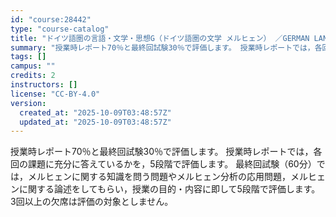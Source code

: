 ```yaml
---
id: "course:28442"
type: "course-catalog"
title: "ドイツ語圏の言語・文学・思想G（ドイツ語圏の文学 メルヒェン） ／GERMAN LANGUAGE, LITERATURE AND THOUGHT G"
summary: "授業時レポート70％と最終回試験30％で評価します。 授業時レポートでは，各回の課題に充分に答えているかを，5段階で評価します。 最終回試験（60分）では，メルヒェンに関する知識を問う問題やメルヒェン分析の応用問題，メルヒェンに関する論述を…"
tags: []
campus: ""
credits: 2
instructors: []
license: "CC-BY-4.0"
version:
  created_at: "2025-10-09T03:48:57Z"
  updated_at: "2025-10-09T03:48:57Z"
---
```

授業時レポート70％と最終回試験30％で評価します。 授業時レポートでは，各回の課題に充分に答えているかを，5段階で評価します。 最終回試験（60分）では，メルヒェンに関する知識を問う問題やメルヒェン分析の応用問題，メルヒェンに関する論述をしてもらい，授業の目的・内容に即して5段階で評価します。 3回以上の欠席は評価の対象としません。
